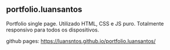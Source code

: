 ## portfolio.luansantos
Portfolio single page. Utilizado HTML, CSS e JS puro.
Totalmente responsivo para todos os dispositivos.

github pages:
https://luansntos.github.io/portfolio.luansantos/
